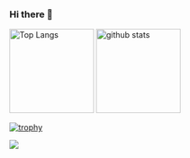 ### Hi there 👋

<!--
**tomo1227/tomo1227** is a ✨ _special_ ✨ repository because its `README.md` (this file) appears on your GitHub profile.

Here are some ideas to get you started:

- 🔭 I’m currently working on ...
- 🌱 I’m currently learning ...
- 👯 I’m looking to collaborate on ...
- 🤔 I’m looking for help with ...
- 💬 Ask me about ...
- 📫 How to reach me: ...
- 😄 Pronouns: ...
- ⚡ Fun fact: ...
-->
<!-- [![Top Langs](https://github-readme-stats.vercel.app/api/top-langs/?username=kazukihata&theme=noctis_minimus&layout=compact)](https://github.com/anuraghazra/github-readme-stats)

[![Readme Card](https://github-readme-stats.vercel.app/api/pin/?username=kazukihata7&repo=pathy&theme=noctis_minimus)](https://github.com/kazukihata/pathy)

[![Readme Card](https://github-readme-stats.vercel.app/api/pin/?username=kazukihata&repo=helpman&theme=noctis_minimus)](https://github.com/kazukihata/helpman)
 -->
 <p align="left"> 
  <img alt="Top Langs" height="150px" src="https://github-readme-stats.vercel.app/api/top-langs/?username=kazukihata&layout=compact&count_private=true&show_icons=true&theme=tokyonight" />
  <img alt="github stats" height="150px" src="https://github-readme-stats.vercel.app/api?username=kazukihata&count_private=true&show_icons=true&show_icons=true&theme=tokyonight" />
</p>

[![trophy](https://github-profile-trophy.vercel.app/?username=kazukihata&theme=tokyonight&column=7)](https://github.com/kazukihata/github-profile-trophy)


[![](https://github-readme-streak-stats.herokuapp.com/?user=kazukihata&theme=tokyonight)](https://github-readme-streak-stats.herokuapp.com/?user=kazukihata&theme=tokyonight)

